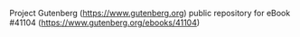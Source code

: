 Project Gutenberg (https://www.gutenberg.org) public repository for eBook #41104 (https://www.gutenberg.org/ebooks/41104)
